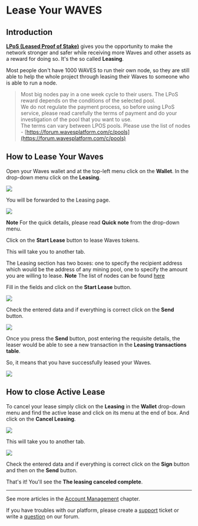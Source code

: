 # Lease Your WAVES

## Introduction

[**LPoS \(Leased Proof of Stake\)**](/blockchain/waves-protocol/leased-proof-of-stake-lpos.md) gives you the opportunity to make the network stronger and safer while receiving more Waves and other assets as a reward for doing so. It's the so called **Leasing**.

Most people don't have 1000 WAVES to run their own node, so they are still able to help the whole project through leasing their Waves to someone who is able to run a node.

> Most big nodes pay in a one week cycle to their users. The LPoS reward depends on the conditions of the selected pool.  
> We do not regulate the payment process, so before using LPoS service, please read carefully the terms of payment and do your investigation of the pool that you want to use.  
> The terms can vary between LPOS pools. Please use the list of nodes - [https://forum.wavesplatform.com/c/pools](https://forum.wavesplatform.com/c/pools)

## How to Lease Your Waves

Open your Waves wallet and at the top-left menu click on the **Wallet**. In the drop-down menu click on the **Leasing**.

![](/_assets/waves_leasing_01.png)

You will be forwarded to the Leasing page.

![](/_assets/waves_leasing_02.png)

**Note** For the quick details, please read **Quick note** from the drop-down menu.

Click on the **Start Lease** button to lease Waves tokens.

This will take you to another tab.

The Leasing section has two boxes: one to specify the recipient address which would be the address of any mining pool, one to specify the amount you are willing to lease.
**Note** The list of nodes can be found [here](https://forum.wavesplatform.com/c/pools)

Fill in the fields and click on the **Start Lease** button.

![](/_assets/waves_leasing_03.png)

Check the entered data and if everything is correct click on the **Send** button.

![](/_assets/waves_leasing_04.png)

Once you press the **Send** button, post entering the requisite details, the leaser would be able to see a new transaction in the **Leasing transactions table**.

So, it means that you have successfully leased your Waves.

![](/_assets/waves_leasing_05.png)

## How to close Active Lease

To cancel your lease simply click on the **Leasing** in the **Wallet** drop-down menu and find the active lease and click on its menu at the end of box.
And click on the **Cancel Leasing**.

![](/_assets/waves_leasing_06.png)

This will take you to another tab.

![](/_assets/waves_leasing_07.png)

Check the entered data and if everything is correct click on the **Sign** button and then on the **Send** button.

That's it! You'll see the **The leasing canceled complete**.

---



See more articles in the [Account Management](/waves-client/account-management.md) chapter.

If you have troubles with our platform, please create a [support](https://support.wavesplatform.com/) ticket or write a [question](https://forum.wavesplatform.com/) on our forum.
